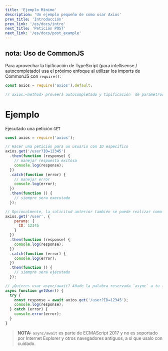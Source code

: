 ```yaml
---
title: 'Ejemplo Mínimo'
description: 'Un ejemplo pequeño de como usar Axios'
prev_title: 'Introducción'
prev_link: '/es/docs/intro'
next_title: 'Petición POST'
next_link: '/es/docs/post_example'
---
```


## nota: Uso de CommonJS
Para aprovechar la tipificación de TypeScript (para intellisense / autocompletado) usa el próximo enfoque al utilizar los imports de CommonJS con `require()`:

```js
const axios = require('axios').default;

// axios.<method> proveerá autocompletado y tipificación  de parámetros
```

# Ejemplo

Ejecutado una petición `GET`

```js
const axios = require('axios');

// Hacer una petición para un usuario con ID especifico
axios.get('/user?ID=12345')
  .then(function (response) {
    // manejar respuesta exitosa
    console.log(response);
  })
  .catch(function (error) {
    // manejar error
    console.log(error);
  })
  .then(function () {
    // siempre sera executado
  });

// Opcionalmente, la solicitud anterior también se puede realizar como
axios.get('/user', {
    params: {
      ID: 12345
    }
  })
  .then(function (response) {
    console.log(response);
  })
  .catch(function (error) {
    console.log(error);
  })
  .then(function () {
    // siempre sera ejecutado
  });  

// ¿Quieres usar async/await? Añade la palabra reservada `async` a tu función/método externo.
async function getUser() {
  try {
    const response = await axios.get('/user?ID=12345');
    console.log(response);
  } catch (error) {
    console.error(error);
  }
}
```

> **NOTA:** `async/await` es parte de ECMAScript 2017 y no es soportado por Internet
> Explorer y otros navegadores antiguos, a si que usalo con cuidado.